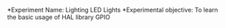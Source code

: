 *Experiment Name: Lighting LED Lights
*Experimental objective: To learn the basic usage of HAL library GPIO
